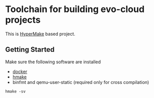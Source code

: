 # Toolchain for building evo-cloud projects

This is [HyperMake](https://github.com/evo-cloud/hmake) based project.

## Getting Started

Make sure the following software are installed

- [docker](http://www.docker.com)
- [hmake](https://github.com/evo-cloud/hmake)
- binfmt and qemu-user-static (required only for cross compilation)

```
hmake -sv
```
